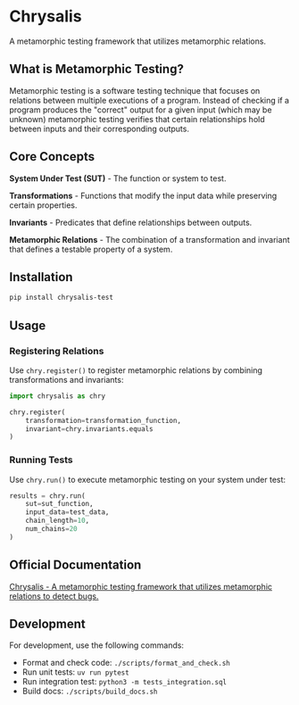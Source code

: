 # Chrysalis

A metamorphic testing framework that utilizes metamorphic relations.

## What is Metamorphic Testing?

Metamorphic testing is a software testing technique that focuses on relations between multiple executions of a program. Instead of checking if a program produces the "correct" output for a given input (which may be unknown) metamorphic testing verifies that certain relationships hold between inputs and their corresponding outputs.

## Core Concepts

**System Under Test (SUT)** - The function or system to test.

**Transformations** - Functions that modify the input data while preserving certain properties.

**Invariants** - Predicates that define relationships between outputs.

**Metamorphic Relations** - The combination of a transformation and invariant that defines a testable property of a system.

## Installation

```bash
pip install chrysalis-test
```

## Usage

### Registering Relations

Use `chry.register()` to register metamorphic relations by combining transformations and invariants:

```python
import chrysalis as chry

chry.register(
    transformation=transformation_function,
    invariant=chry.invariants.equals
)
```

### Running Tests

Use `chry.run()` to execute metamorphic testing on your system under test:

```python
results = chry.run(
    sut=sut_function,
    input_data=test_data,
    chain_length=10,
    num_chains=20
)
```

## Official Documentation

[Chrysalis - A metamorphic testing framework that utilizes metamorphic relations to detect bugs.](https://chrysalis-test.github.io/Chrysalis/index.html)

## Development

For development, use the following commands:

- Format and check code: `./scripts/format_and_check.sh`
- Run unit tests: `uv run pytest`
- Run integration test: `python3 -m tests_integration.sql`
- Build docs: `./scripts/build_docs.sh`
